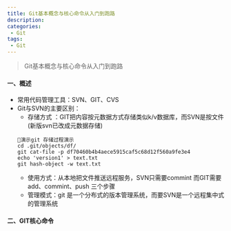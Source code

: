 ```yaml
---
title: Git基本概念与核心命令从入门到跑路
description:  
categories:
 - Git
tags:
 - Git
---
```


> Git基本概念与核心命令从入门到跑路

#### 一、概述

- 常用代码管理工具：SVN、GIT、CVS
- Git与SVN的主要区别：
    - 存储方式 ：GIT把内容按元数据方式存储类似k/v数据库，而SVN是按文件(新版svn已改成元数据存储)
    ```
    演示git 存储过程演示
    cd .git/objects/df/
    git cat-file -p df70460b4b4aece5915caf5c68d12f560a9fe3e4
    echo 'version1' > text.txt
    git hash-object -w text.txt   
    ```
    - 使用方式：从本地把文件推送远程服务，SVN只需要commint 而GIT需要 add、commint、push 三个步骤
    - 管理模式：git 是一个分布式的版本管理系统，而要SVN是一个远程集中式的管理系统
	
#### 二、GIT核心命令

